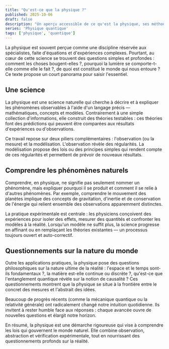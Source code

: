 ```yaml
---
title: "Qu'est-ce que la physique ?"
published: 2025-10-06
draft: false
description: "Un aperçu accessible de ce qu'est la physique, ses méthodes et ses grandes questions."
series: 'Physique quantique'
tags: ['physique', 'quantique']
---
```


La physique est souvent perçue comme une discipline réservée aux spécialistes, faite d'équations et d'expériences complexes. Pourtant, au cœur de cette science se trouvent des questions simples et profondes : comment les choses bougent-elles ?, pourquoi la lumière se comporte-t-elle comme elle le fait ?, de quoi est constitué le monde qui nous entoure ? Ce texte propose un court panorama pour saisir l'essentiel.

## Une science

La physique est une science naturelle qui cherche à décrire et à expliquer les phénomènes observables à l'aide d'un langage précis — mathématiques, concepts et modèles. Contrairement à une simple collection d'informations, elle construit des théories testables : ces théories font des prédictions qui peuvent être comparées aux résultats d'expériences ou d'observations.

Ce travail repose sur deux piliers complémentaires : l'observation (ou la mesure) et la modélisation. L'observation révèle des régularités. La modélisation propose des lois ou des principes simples qui rendent compte de ces régularités et permettent de prévoir de nouveaux résultats.

## Comprendre les phénomènes naturels

Comprendre, en physique, ne signifie pas seulement nommer un phénomène, mais expliquer pourquoi il se produit et comment il se relie à d'autres phénomènes. Par exemple, comprendre le mouvement des planètes implique des concepts de gravitation, d'inertie et de conservation de l'énergie qui relient ensemble des observations apparemment distinctes.

La pratique expérimentale est centrale : les physiciens conçoivent des expériences pour isoler des effets, mesurer des quantités et confronter les modèles à la réalité. Lorsqu'un modèle ne suffit plus, la science progresse en affinant ou en remplaçant les théories existantes — un processus toujours ouvert et auto-correctif.

## Questionnements sur la nature du monde

Outre les applications pratiques, la physique pose des questions philosophiques sur la nature ultime de la réalité : l'espace et le temps sont-ils fondamentaux ?, la matière est-elle continue ou discrète ?, qu'est-ce que l'entanglement quantique révèle sur la notion de causalité ? Ces questionnements montrent que la physique se situe à la frontière entre le concret des mesures et l'abstrait des idées.

Beaucoup de progrès récents (comme la mécanique quantique ou la relativité générale) ont radicalement changé notre intuition quotidienne. Ils invitent à rester humble face aux réponses : chaque avancée ouvre de nouvelles questions et élargit notre horizon.

En résumé, la physique est une démarche rigoureuse qui vise à comprendre les lois qui gouvernent le monde naturel. Elle combine observation, abstraction et vérification expérimentale, tout en nourrissant des questionnements profonds sur la réalité.
